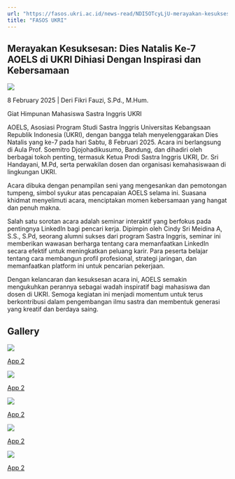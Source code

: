 ```yaml
---
url: "https://fasos.ukri.ac.id/news-read/NDI5OTcyLjU-merayakan-kesuksesan-dies-natalis-ke-7-aoels-di-ukri-dihiasi-dengan-inspirasi-dan-kebersamaan"
title: "FASOS UKRI"
---
```


## Merayakan Kesuksesan: Dies Natalis Ke-7 AOELS di UKRI Dihiasi Dengan Inspirasi dan Kebersamaan

![](https://fasos.ukri.ac.id/storage/upload/file/berita/thumbnail/file_1739259987__thumbnail.jpg)

8 February 2025
\| Deri Fikri Fauzi, S.Pd., M.Hum.

Giat Himpunan Mahasiswa Sastra Inggris UKRI



AOELS, Asosiasi Program Studi Sastra Inggris Universitas Kebangsaan Republik Indonesia (UKRI), dengan bangga telah menyelenggarakan Dies Natalis yang ke-7 pada hari Sabtu, 8 Februari 2025. Acara ini berlangsung di Aula Prof. Soemitro Djojohadikusumo, Bandung, dan dihadiri oleh berbagai tokoh penting, termasuk Ketua Prodi Sastra Inggris UKRI, Dr. Sri Handayani, M.Pd, serta perwakilan dosen dan organisasi kemahasiswaan di lingkungan UKRI.

Acara dibuka dengan penampilan seni yang mengesankan dan pemotongan tumpeng, simbol syukur atas pencapaian AOELS selama ini. Suasana khidmat menyelimuti acara, menciptakan momen kebersamaan yang hangat dan penuh makna.

Salah satu sorotan acara adalah seminar interaktif yang berfokus pada pentingnya LinkedIn bagi pencari kerja. Dipimpin oleh Cindy Sri Meidina A, S.S., S.Pd, seorang alumni sukses dari program Sastra Inggris, seminar ini memberikan wawasan berharga tentang cara memanfaatkan LinkedIn secara efektif untuk meningkatkan peluang karir. Para peserta belajar tentang cara membangun profil profesional, strategi jaringan, dan memanfaatkan platform ini untuk pencarian pekerjaan.

Dengan kelancaran dan kesuksesan acara ini, AOELS semakin mengukuhkan perannya sebagai wadah inspiratif bagi mahasiswa dan dosen di UKRI. Semoga kegiatan ini menjadi momentum untuk terus berkontribusi dalam pengembangan ilmu sastra dan membentuk generasi yang kreatif dan berdaya saing.

## Gallery

![](https://fasos.ukri.ac.id/storage/upload/file/berita/gallery/berita_1739258785_1_Gallery.jpg)

[App 2](https://fasos.ukri.ac.id/storage/upload/file/berita/gallery/berita_1739258785_1_Gallery.jpg "App 2")

![](https://fasos.ukri.ac.id/storage/upload/file/berita/gallery/berita_1739258785_2_Gallery.jpg)

[App 2](https://fasos.ukri.ac.id/storage/upload/file/berita/gallery/berita_1739258785_2_Gallery.jpg "App 2")

![](https://fasos.ukri.ac.id/storage/upload/file/berita/gallery/berita_1739258785_3_Gallery.jpg)

[App 2](https://fasos.ukri.ac.id/storage/upload/file/berita/gallery/berita_1739258785_3_Gallery.jpg "App 2")

![](https://fasos.ukri.ac.id/storage/upload/file/berita/gallery/berita_1739258785_4_Gallery.jpg)

[App 2](https://fasos.ukri.ac.id/storage/upload/file/berita/gallery/berita_1739258785_4_Gallery.jpg "App 2")

![](https://fasos.ukri.ac.id/storage/upload/file/berita/gallery/berita_1739258785_5_Gallery.jpg)

[App 2](https://fasos.ukri.ac.id/storage/upload/file/berita/gallery/berita_1739258785_5_Gallery.jpg "App 2")